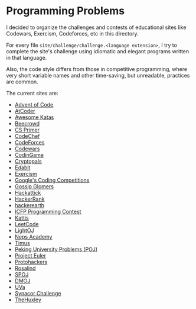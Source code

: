 # Programming Problems

I decided to organize the challenges and contests of educational sites like Codewars,
Exercism, Codeforces, etc in this directory. 

For every file `site/challenge/challenge.<language extension>`,
I try to complete the site's challenge using idiomatic and elegant programs written in that language.

Also, the code style differs from those in competitive programming, where very
short variable names and other time-saving, but unreadable, practices are common.

The current sites are:

* [Advent of Code](https://adventofcode.com/events)
* [AtCoder](https://atcoder.jp)
* [Awesome Katas](https://github.com/gamontal/awesome-katas)
* [Beecrowd](https://www.beecrowd.com.br/judge/en/categories)
* [CS Primer](https://csprimer.com/)
* [CodeChef](https://www.codechef.com/)
* [CodeForces](https://codeforces.com/)
* [Codewars](https://www.codewars.com/)
* [CodinGame](https://www.codingame.com/home)
* [Cryptopals](https://www.cryptopals.com/)
* [Edabit](https://edabit.com/challenges)
* [Exercism](https://exercism.org/tracks)
* [Google's Coding Competitions](https://github.com/google/coding-competitions-archive)
* [Gossip Glomers](https://fly.io/dist-sys/)
* [Hackattick](https://hackattic.com/)
* [HackerRank](https://www.hackerrank.com/dashboard)
* [hackerearth](https://www.hackerearth.com/practice/)
* [ICFP Programming Contest](https://www.icfpconference.org/contest.html)
* [Kattis](https://open.kattis.com/)
* [LeetCode](https://leetcode.com/problemset/all/)
* [LightOJ](https://lightoj.com/problems/category)
* [Neps Academy](https://neps.academy/)
* [Timus](https://acm.timus.ru/problemset.aspx)
* [Peking University Problems (POJ)](http://poj.org/problemlist)
* [Project Euler](https://projecteuler.net/about)
* [Protohackers](https://protohackers.com/)
* [Rosalind](https://rosalind.info/problems/locations/)
* [SPOJ](https://www.spoj.com/problems/classical/)
* [DMOJ](https://dmoj.ca/problems/)
* [UVa](https://onlinejudge.org/)
* [Synacor Challenge](https://github.com/Gyebro/synacor-challenge)
* [TheHuxley](https://www.thehuxley.com/)
